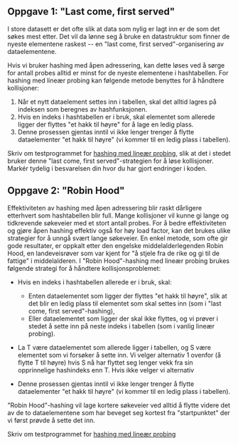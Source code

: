 ## Oppgave 1: "Last come, first served"
I store datasett er det ofte slik at data som nylig er lagt inn er de som det søkes mest etter. Det vil da lønne seg å bruke en datastruktur som finner de nyeste elementene raskest -- en "last come, first served"-organisering av dataelementene.

Hvis vi bruker hashing med åpen adressering, kan dette løses ved å sørge for antall probes alltid er minst for de nyeste elementene i hashtabellen. For hashing med lineær probing kan følgende metode benyttes for å håndtere kollisjoner:

1. Når et nytt dataelement settes inn i tabellen, skal det alltid lagres på indeksen som beregnes av hashfunksjonen.
2. Hvis en indeks i hashtabellen er i bruk, skal elementet som allerede ligger der flyttes "et hakk til høyre" for å lage en ledig plass. 
3. Denne prosessen gjentas inntil vi ikke lenger trenger å flytte dataelementer "et hakk til høyre" (vi kommer til en ledig plass i tabellen). 

Skriv om testprogrammet for [hashing med lineær probing](https://it.hiof.no/algdat/kode/hashLinear.java), slik at det i stedet bruker denne "last come, first served"-strategien for å løse kollisjoner. Markér tydelig i besvarelsen din hvor du har gjort endringer i koden. 

## Oppgave 2: "Robin Hood"
Effektiviteten av hashing med åpen adressering blir raskt dårligere etterhvert som hashtabellen blir full. Mange kollisjoner vil kunne gi lange og tidkrevende søkeveier med et stort antall probes. For å bedre effektiviteten og gjøre åpen hashing effektiv også for høy load factor, kan det brukes ulike strategier for å unngå svært lange søkeveier.
En enkel metode, som ofte gir gode resultater, er oppkalt etter den engelske middelalderlegenden Robin Hood, en landeveisrøver som var kjent for "å stjele fra de rike og gi til de fattige" i middelalderen. I "Robin Hood"-hashing med lineær probing brukes følgende strategi for å håndtere kollisjonsproblemet:

- Hvis en indeks i hashtabellen allerede er i bruk, skal:

  - Enten dataelementet som ligger der flyttes "et hakk til høyre", slik at det blir en ledig plass til elementet som skal settes inn (som i "last come, first served"-hashing),
  - Eller dataelementet som ligger der skal ikke flyttes, og vi prøver i stedet å sette inn på neste indeks i tabellen (som i vanlig lineær probing).


- La T være dataelementet som allerede ligger i tabellen, og S være elementet som vi forsøker å sette inn. Vi velger alternativ 1 ovenfor (å flytte T til høyre) hvis S nå har flyttet seg lenger vekk fra sin opprinnelige hashindeks enn T. Hvis ikke velger vi alternativ
- Denne prosessen gjentas inntil vi ikke lenger trenger å flytte dataelementer "et hakk til høyre" (vi kommer til en ledig plass i tabellen).


"Robin Hood"-hashing vil lage kortere søkeveier ved alltid å flytte videre det av de to dataelementene som har beveget seg kortest fra "startpunktet" der vi først prøvde å sette det inn.

Skriv om testprogrammet for [hashing med lineær probing](https://it.hiof.no/algdat/kode/hashLinear.java)